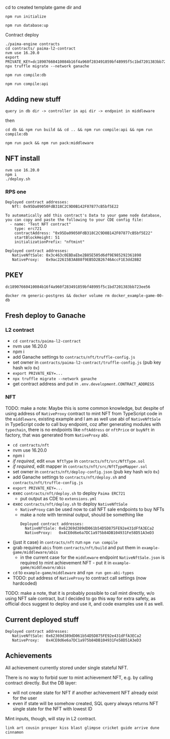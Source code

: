 cd to created template game dir and
```
npm run initialize
```

```
npm run database:up
```

Contract deploy

```
./paima-engine contracts
cd contracts/ paima-l2-contract
nvm use 16.20.0
export PRIVATE_KEY=dc18907660410084b16f4a960f283491859bf48995f5c1bd7201383bb723ee56
npx truffle migrate --network ganache
```

```
npm run compile:db
```

```
npm run compile:api
```

## Adding new stuff
`query in db dir -> controller in api dir -> endpoint in middleware`

then

```
cd db && npm run build && cd .. && npm run compile:api && npm run compile:db
```

```
npm run pack && npm run pack:middleware
```

## NFT install

```
nvm use 16.20.0
npm i
./deploy.sh
```

### RPS one

```
Deployed contract addresses:
   Nft: 0x95Da09050FdB318C2C9D0B142F07877cB5bf5E22

To automatically add this contract's Data to your game node database, you can copy and paste the following to your CDE config file:
  - name: "Test NFT contract"
    type: erc721
    contractAddress: "0x95Da09050FdB318C2C9D0B142F07877cB5bf5E22"
    startBlockHeight: 51
    initializationPrefix: "nftmint"
```

```
Deployed contract addresses:
   NativeNftSale: 0x3c463c0EBDaEbe2B85E505d6df9E985292361898
   NativeProxy:   0x9ac22615B3A888f9EB5D2B26746AccF1E3dd28B2
```

## PKEY
```
dc18907660410084b16f4a960f283491859bf48995f5c1bd7201383bb723ee56
```

```
docker rm generic-postgres && docker volume rm docker_example-game-00-db
```

## Fresh deploy to Ganache

### L2 contract

- `cd contracts/paima-l2-contract`
- nvm use 16.20.0
- npm i
- add Ganache settings to `contracts/nft/truffle-config.js`
- set owner in `contracts/paima-l2-contract/truffle-config.js` (pub key hash w/o `0x`)
- `export PRIVATE_KEY=...`
- `npx truffle migrate --network ganache`
- get contract address and put in `.env.development.CONTRACT_ADDRESS`

### NFT

TODO: make a note: Maybe this is some common knowledge, but despite of using address of  `NativeProxy` contract to mint NFT from TypeScript code in the `middleware`, existing example and I am as well use abi of `NativeNftSale` in TypeScript code to call buy endpoint, coz after generating modules with `typechain`, there is no endpoints like `nftAddress` or `nftPrice` or `buyNft` in factory, that was generated from `NativeProxy` abi.

- `cd contracts/nft`
- nvm use 16.20.0
- npm i
- *if required*, edit `enum NftType` in `contracts/nft/src/NftType.sol`
- *if required*, edit mapper in `contracts/nft/src/NftTypeMapper.sol`
- set owner in `contracts/nft/deploy-config.json` (pub key hash w/o `0x`)
- add Ganache settings to `contracts/nft/deploy.sh` and `contracts/nft/truffle-config.js`
- `export PRIVATE_KEY=...`
- exec `contracts/nft/deploy.sh` to deploy `Paima ERC721`
  - put output as CDE to `extensions.yml`
- exec `contracts/nft/deploy.sh` to deploy `NativeNftSale`
  - `NativeProxy` can be used now to call NFT sale endpoints to buy NFTs
  - make a note with terminal output, should be something like
    ```
    Deployed contract addresses:
      NativeNftSale: 0x62369d389dD061b54D5D875FE92e431dFfA3ECa2
      NativeProxy:   0x4CE0d6e6a7DC1a975b84DB104931Fe58D51A3eD3
      ```
- (just it case) in `contracts/nft` run `npm run compile`
- grab required `abis` from `contracts/nft/build` and put them in `example-game/middleware/abis`
  - in the current case for the `middleware` endpoint `NativeNftSale.json` is required to mint achievement NFT - put it in `example-game/middleware/abis`
- `cd` to `example-game/middleware` and `npm run gen-abi-types`
- TODO: put address of `NativeProxy` to contract call settings (now hardcoded)

TODO: make a note, that it is probably possible to call mint directly, w/o using NFT sale contract, but I decided to go this way for extra safety, as official docs suggest to deploy and use it, and code examples use it as well. 


## Current deployed stuff

```
Deployed contract addresses:
   NativeNftSale: 0x62369d389dD061b54D5D875FE92e431dFfA3ECa2
   NativeProxy:   0x4CE0d6e6a7DC1a975b84DB104931Fe58D51A3eD3
```

## Achievements
All achievement currently stored under single stateful NFT.

There is no way to forbid suer to mint achievement NFT, e.g. by calling contract directly. But the DB layer:
- will not create state for NFT if another achievement NFT already exist for the user
- even if state will be somehow created, SQL query always returns NFT single state for the NFT with lowest ID

Mint inputs, though, will stay in L2 contract.


```
link art cousin prosper kiss blast glimpse cricket guide arrive dune cinnamon
```